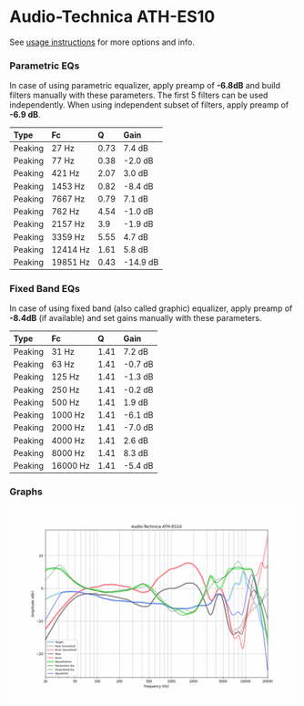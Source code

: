 # Audio-Technica ATH-ES10
See [usage instructions](https://github.com/jaakkopasanen/AutoEq#usage) for more options and info.

### Parametric EQs
In case of using parametric equalizer, apply preamp of **-6.8dB** and build filters manually
with these parameters. The first 5 filters can be used independently.
When using independent subset of filters, apply preamp of **-6.9 dB**.

| Type    | Fc       |    Q | Gain     |
|:--------|:---------|:-----|:---------|
| Peaking | 27 Hz    | 0.73 | 7.4 dB   |
| Peaking | 77 Hz    | 0.38 | -2.0 dB  |
| Peaking | 421 Hz   | 2.07 | 3.0 dB   |
| Peaking | 1453 Hz  | 0.82 | -8.4 dB  |
| Peaking | 7667 Hz  | 0.79 | 7.1 dB   |
| Peaking | 762 Hz   | 4.54 | -1.0 dB  |
| Peaking | 2157 Hz  | 3.9  | -1.9 dB  |
| Peaking | 3359 Hz  | 5.55 | 4.7 dB   |
| Peaking | 12414 Hz | 1.61 | 5.8 dB   |
| Peaking | 19851 Hz | 0.43 | -14.9 dB |

### Fixed Band EQs
In case of using fixed band (also called graphic) equalizer, apply preamp of **-8.4dB**
(if available) and set gains manually with these parameters.

| Type    | Fc       |    Q | Gain    |
|:--------|:---------|:-----|:--------|
| Peaking | 31 Hz    | 1.41 | 7.2 dB  |
| Peaking | 63 Hz    | 1.41 | -0.7 dB |
| Peaking | 125 Hz   | 1.41 | -1.3 dB |
| Peaking | 250 Hz   | 1.41 | -0.2 dB |
| Peaking | 500 Hz   | 1.41 | 1.9 dB  |
| Peaking | 1000 Hz  | 1.41 | -6.1 dB |
| Peaking | 2000 Hz  | 1.41 | -7.0 dB |
| Peaking | 4000 Hz  | 1.41 | 2.6 dB  |
| Peaking | 8000 Hz  | 1.41 | 8.3 dB  |
| Peaking | 16000 Hz | 1.41 | -5.4 dB |

### Graphs
![](./Audio-Technica%20ATH-ES10.png)